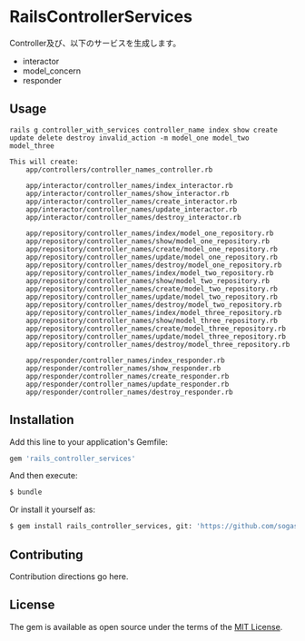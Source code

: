 # RailsControllerServices
Controller及び、以下のサービスを生成します。
 - interactor
 - model_concern
 - responder


## Usage
    rails g controller_with_services controller_name index show create update delete destroy invalid_action -m model_one model_two model_three

    This will create:
        app/controllers/controller_names_controller.rb

        app/interactor/controller_names/index_interactor.rb
        app/interactor/controller_names/show_interactor.rb
        app/interactor/controller_names/create_interactor.rb
        app/interactor/controller_names/update_interactor.rb
        app/interactor/controller_names/destroy_interactor.rb

        app/repository/controller_names/index/model_one_repository.rb
        app/repository/controller_names/show/model_one_repository.rb
        app/repository/controller_names/create/model_one_repository.rb
        app/repository/controller_names/update/model_one_repository.rb
        app/repository/controller_names/destroy/model_one_repository.rb
        app/repository/controller_names/index/model_two_repository.rb
        app/repository/controller_names/show/model_two_repository.rb
        app/repository/controller_names/create/model_two_repository.rb
        app/repository/controller_names/update/model_two_repository.rb
        app/repository/controller_names/destroy/model_two_repository.rb
        app/repository/controller_names/index/model_three_repository.rb
        app/repository/controller_names/show/model_three_repository.rb
        app/repository/controller_names/create/model_three_repository.rb
        app/repository/controller_names/update/model_three_repository.rb
        app/repository/controller_names/destroy/model_three_repository.rb

        app/responder/controller_names/index_responder.rb
        app/responder/controller_names/show_responder.rb
        app/responder/controller_names/create_responder.rb
        app/responder/controller_names/update_responder.rb
        app/responder/controller_names/destroy_responder.rb

## Installation
Add this line to your application's Gemfile:

```ruby
gem 'rails_controller_services'
```

And then execute:
```bash
$ bundle
```

Or install it yourself as:
```bash
$ gem install rails_controller_services, git: 'https://github.com/sogasusumu/rails_controller_services.git'
```

## Contributing
Contribution directions go here.

## License
The gem is available as open source under the terms of the [MIT License](https://opensource.org/licenses/MIT).
